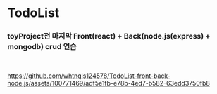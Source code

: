 # TodoList
### toyProject전 마지막 Front(react) + Back(node.js(express) + mongodb) crud 연습
<br>


https://github.com/whtnqls124578/TodoList-front-back-node.js/assets/100771469/adf5e1fb-e78b-4ed7-b582-63edd3750fb8

